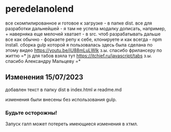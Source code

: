 # peredelanolend

все скомпилированное и готовое к загрузке - в папке dist.
все для разработки дальнейшей - я там не успела модалку дописать, например, + наверняка еще мелочей хватает - в src.
чтоб разрабатывать дальше все как обычно - форкаете репу к себе, клонируете и как всегда - npm install.
сборка gulp  которой я пользовалась здесь была сделана по этому видео https://youtu.be/jU88mLuLWlk з.ы. спасибо фрилансеру по життю =*
js для табов взяла тут https://itchief.ru/javascript/tabs з.ы. спасибо Александру Мальцеву =*

## Изменения 15/07/2023
добавлен текст в папку dist в index.html
и readme.md

изменения были внесены без использования gulp.
### Будьте осторожны!
Запуск галп может потереть имеющиеся изменения в хтмл.